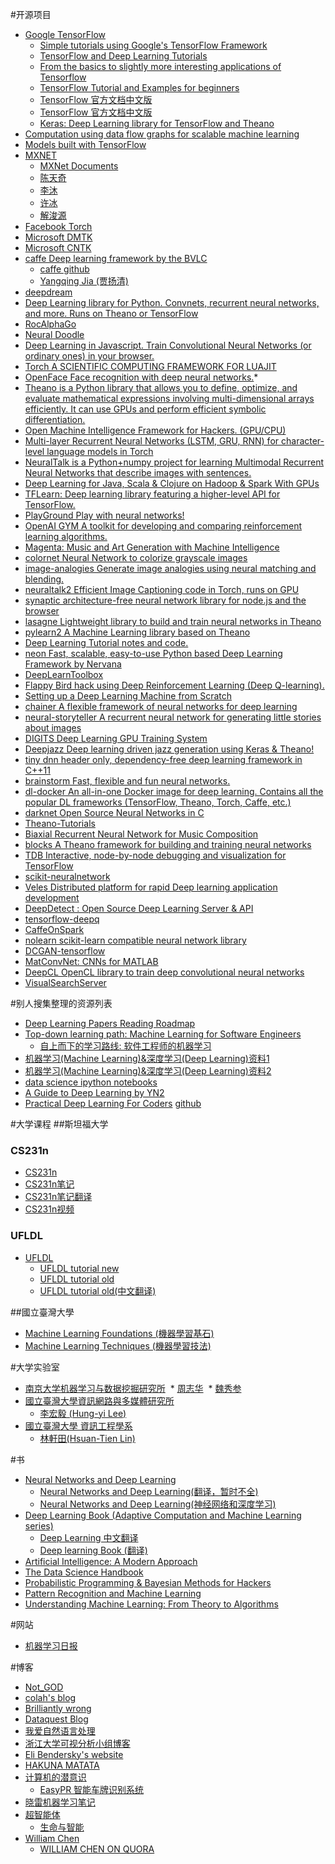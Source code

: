 #开源项目

* [Google TensorFlow](https://www.tensorflow.org/)
  * [Simple tutorials using Google's TensorFlow Framework](https://github.com/nlintz/TensorFlow-Tutorials)
  * [TensorFlow and Deep Learning Tutorials](https://github.com/wagamamaz/tensorflow-tutorial)
  * [From the basics to slightly more interesting applications of Tensorflow](https://github.com/pkmital/tensorflow_tutorials)
  * [TensorFlow Tutorial and Examples for beginners](https://github.com/aymericdamien/TensorFlow-Examples)
  * [TensorFlow 官方文档中文版](http://wiki.jikexueyuan.com/project/tensorflow-zh/)
  * [TensorFlow 官方文档中文版](https://github.com/jikexueyuanwiki/tensorflow-zh)
  * [Keras: Deep Learning library for TensorFlow and Theano](https://github.com/fchollet/keras)
* [Computation using data flow graphs for scalable machine learning](https://github.com/tensorflow/tensorflow)
* [Models built with TensorFlow](https://github.com/tensorflow/models)
* [MXNET](https://github.com/dmlc/mxnet)
  * [MXNet Documents](http://mxnet.io/)
  * [陈天奇](http://homes.cs.washington.edu/~tqchen/)
  * [李沐](http://www.cs.cmu.edu/~muli/)
  * [许冰](http://binghsu.com/)
  * [解浚源](http://homes.cs.washington.edu/~jxie/)
* [Facebook Torch](http://torch.ch/)
* [Microsoft DMTK](http://www.dmtk.io/)
* [Microsoft CNTK](https://github.com/Microsoft/CNTK)
* [caffe Deep learning framework by the BVLC](http://caffe.berkeleyvision.org/)
  * [caffe github](https://github.com/BVLC/caffe)
  * [Yangqing Jia (贾扬清)](http://daggerfs.com/)
* [deepdream](https://github.com/google/deepdream)
* [Deep Learning library for Python. Convnets, recurrent neural networks, and more. Runs on Theano or TensorFlow](https://keras.io/)
* [RocAlphaGo](https://github.com/Rochester-NRT/RocAlphaGo)
* [Neural Doodle](https://github.com/alexjc/neural-doodle)
* [Deep Learning in Javascript. Train Convolutional Neural Networks (or ordinary ones) in your browser.](https://github.com/karpathy/convnetjs)
* [Torch A SCIENTIFIC COMPUTING FRAMEWORK FOR LUAJIT](http://torch.ch/)
* [OpenFace Face recognition with deep neural networks.](https://github.com/cmusatyalab/openface)*
* [Theano is a Python library that allows you to define, optimize, and evaluate mathematical expressions involving multi-dimensional arrays efficiently. It can use GPUs and perform efficient symbolic differentiation. ](https://github.com/Theano/Theano)
* [Open Machine Intelligence Framework for Hackers. (GPU/CPU) ](https://github.com/autumnai/leaf)
* [Multi-layer Recurrent Neural Networks (LSTM, GRU, RNN) for character-level language models in Torch](https://github.com/karpathy/char-rnn)
* [NeuralTalk is a Python+numpy project for learning Multimodal Recurrent Neural Networks that describe images with sentences.](https://github.com/karpathy/neuraltalk)
* [Deep Learning for Java, Scala & Clojure on Hadoop & Spark With GPUs ](https://deeplearning4j.org/)
* [TFLearn: Deep learning library featuring a higher-level API for TensorFlow.](https://github.com/tflearn/tflearn)
* [PlayGround Play with neural networks! ](https://github.com/tensorflow/playground)
* [OpenAI GYM A toolkit for developing and comparing reinforcement learning algorithms.](https://github.com/openai/gym)
* [Magenta: Music and Art Generation with Machine Intelligence](https://github.com/tensorflow/magenta)
* [colornet Neural Network to colorize grayscale images](https://github.com/pavelgonchar/colornet)
* [image-analogies Generate image analogies using neural matching and blending.](https://github.com/awentzonline/image-analogies)
* [neuraltalk2 Efficient Image Captioning code in Torch, runs on GPU](https://github.com/karpathy/neuraltalk2)
* [synaptic architecture-free neural network library for node.js and the browser](https://github.com/cazala/synaptic)
* [lasagne Lightweight library to build and train neural networks in Theano](https://github.com/Lasagne/Lasagne)
* [pylearn2 A Machine Learning library based on Theano](https://github.com/lisa-lab/pylearn2)
* [Deep Learning Tutorial notes and code.](http://deeplearning.net/tutorial/)
* [neon Fast, scalable, easy-to-use Python based Deep Learning Framework by Nervana](https://github.com/NervanaSystems/neon)
* [DeepLearnToolbox](https://github.com/rasmusbergpalm/DeepLearnToolbox)
* [Flappy Bird hack using Deep Reinforcement Learning (Deep Q-learning).](https://github.com/yenchenlin/DeepLearningFlappyBird)
* [Setting up a Deep Learning Machine from Scratch](https://github.com/saiprashanths/dl-setup)
* [chainer A flexible framework of neural networks for deep learning](https://github.com/pfnet/chainer)
* [neural-storyteller A recurrent neural network for generating little stories about images](https://github.com/ryankiros/neural-storyteller)
* [DIGITS Deep Learning GPU Training System](https://github.com/NVIDIA/DIGITS)
* [Deepjazz Deep learning driven jazz generation using Keras & Theano! ](https://github.com/jisungk/deepjazz)
* [tiny dnn header only, dependency-free deep learning framework in C++11](https://github.com/tiny-dnn/tiny-dnn)
* [brainstorm Fast, flexible and fun neural networks.](https://github.com/IDSIA/brainstorm)
* [dl-docker An all-in-one Docker image for deep learning. Contains all the popular DL frameworks (TensorFlow, Theano, Torch, Caffe, etc.)](https://github.com/saiprashanths/dl-docker)
* [darknet Open Source Neural Networks in C](http://pjreddie.com/darknet/)
* [Theano-Tutorials](https://github.com/Newmu/Theano-Tutorials)
* [Biaxial Recurrent Neural Network for Music Composition](https://github.com/hexahedria/biaxial-rnn-music-composition)
* [blocks A Theano framework for building and training neural networks](https://github.com/mila-udem/blocks)
* [TDB Interactive, node-by-node debugging and visualization for TensorFlow](https://github.com/ericjang/tdb)
* [scikit-neuralnetwork](https://github.com/aigamedev/scikit-neuralnetwork)
* [Veles Distributed platform for rapid Deep learning application development](https://github.com/samsung/veles)
* [DeepDetect : Open Source Deep Learning Server & API](https://github.com/beniz/deepdetect)
* [tensorflow-deepq](https://github.com/nivwusquorum/tensorflow-deepq)
* [CaffeOnSpark](https://github.com/yahoo/CaffeOnSpark)
* [nolearn scikit-learn compatible neural network library](https://github.com/dnouri/nolearn)
* [DCGAN-tensorflow](https://github.com/carpedm20/DCGAN-tensorflow)
* [MatConvNet: CNNs for MATLAB](https://github.com/vlfeat/matconvnet)
* [DeepCL OpenCL library to train deep convolutional neural networks](https://github.com/hughperkins/DeepCL)
* [VisualSearchServer](https://github.com/AKSHAYUBHAT/VisualSearchServer)

#别人搜集整理的资源列表

* [Deep Learning Papers Reading Roadmap](https://github.com/songrotek/Deep-Learning-Papers-Reading-Roadmap)
* [Top-down learning path: Machine Learning for Software Engineers](https://github.com/ZuzooVn/machine-learning-for-software-engineers)
  * [自上而下的学习路线: 软件工程师的机器学习](https://github.com/ZuzooVn/machine-learning-for-software-engineers/blob/master/README-zh-CN.md)
* [机器学习(Machine Learning)&深度学习(Deep Learning)资料1](https://github.com/ty4z2008/Qix/blob/master/dl.md)
* [机器学习(Machine Learning)&深度学习(Deep Learning)资料2](https://github.com/ty4z2008/Qix/blob/master/dl2.md)
* [data science ipython notebooks](https://github.com/donnemartin/data-science-ipython-notebooks)
* [A Guide to Deep Learning by YN2](http://yerevann.com/a-guide-to-deep-learning/)
* [Practical Deep Learning For Coders](http://course.fast.ai/)
  [github](https://github.com/fastai/courses)

#大学课程
##斯坦福大学
### CS231n
* [CS231n](http://cs231n.stanford.edu/)
* [CS231n笔记](http://cs231n.github.io/)
* [CS231n笔记翻译](https://zhuanlan.zhihu.com/p/21930884?refer=intelligentunit)
* [CS231n视频](https://www.youtube.com/playlist?list=PLkt2uSq6rBVctENoVBg1TpCC7OQi31AlC)

### UFLDL
* [UFLDL](http://ufldl.stanford.edu/)
  * [UFLDL tutorial new](http://deeplearning.stanford.edu/tutorial)
  * [UFLDL tutorial old](http://deeplearning.stanford.edu/wiki/index.php/UFLDL_Tutorial)
  * [UFLDL tutorial old(中文翻译)](http://deeplearning.stanford.edu/wiki/index.php/UFLDL%E6%95%99%E7%A8%8B)

##國立臺灣大學
* [Machine Learning Foundations (機器學習基石)](https://www.youtube.com/playlist?list=PLXVfgk9fNX2I7tB6oIINGBmW50rrmFTqf)
* [Machine Learning Techniques (機器學習技法)](https://www.youtube.com/playlist?list=PLXVfgk9fNX2IQOYPmqjqWsNUFl2kpk1U2)

#大学实验室
* [南京大学机器学习与数据挖掘研究所](http://lamda.nju.edu.cn/)
  * [周志华](http://cs.nju.edu.cn/zhouzh/)
  * [魏秀参](http://lamda.nju.edu.cn/weixs/)
* [國立臺灣大學資訊網路與多媒體研究所](http://www.inm.ntu.edu.tw/)
  * [李宏毅 (Hung-yi Lee)](http://speech.ee.ntu.edu.tw/~tlkagk/)
* [國立臺灣大學 資訊工程學系](https://www.csie.ntu.edu.tw/)
  * [林軒田(Hsuan-Tien Lin)](http://www.csie.ntu.edu.tw/~htlin/)
  

#书

* [Neural Networks and Deep Learning](http://neuralnetworksanddeeplearning.com/)
  * [Neural Networks and Deep Learning(翻译，暂时不全)](https://www.gitbook.com/book/tigerneil/neural-networks-and-deep-learning-zh/details)
  * [Neural Networks and Deep Learning(神经⽹络和深度学习)](https://github.com/zhanggyb/nndl)
* [Deep Learning Book (Adaptive Computation and Machine Learning series)](http://www.deeplearningbook.org/)
  * [Deep Learning 中文翻译](https://github.com/exacity/deeplearningbook-chinese)
  * [Deep learning Book (翻译)](https://github.com/tigerneil/dlbook-zh-cn)
* [Artificial Intelligence: A Modern Approach](http://aima.cs.berkeley.edu/)
* [The Data Science Handbook](http://www.thedatasciencehandbook.com/)
* [Probabilistic Programming & Bayesian Methods for Hackers](http://camdavidsonpilon.github.io/Probabilistic-Programming-and-Bayesian-Methods-for-Hackers/)
* [Pattern Recognition and Machine Learning](https://www.microsoft.com/en-us/research/people/cmbishop/)
* [Understanding Machine Learning: From Theory to Algorithms](http://www.cs.huji.ac.il/~shais/UnderstandingMachineLearning/copy.html)

#网站

* [机器学习日报](http://ml.memect.com/)

#博客
* [Not_GOD](http://www.jianshu.com/users/696dc6c6f01c)
* [colah's blog](http://colah.github.io/)
* [Brilliantly wrong](http://arogozhnikov.github.io/)
* [Dataquest Blog](http://www.dataquest.io/blog/)
* [我爱自然语言处理](http://www.52nlp.cn/)
* [浙江大学可视分析小组博客](http://www.cad.zju.edu.cn/home/vagblog/)
* [Eli Bendersky's website](http://eli.thegreenplace.net/)
* [HAKUNA MATATA](http://lan2720.github.io/)
* [计算机的潜意识](http://www.cnblogs.com/subconscious/)
  * [EasyPR 智能车牌识别系统](https://github.com/liuruoze/EasyPR)
* [晓雷机器学习笔记](https://zhuanlan.zhihu.com/xiaoleimlnote)
* [超智能体](http://gxiiukk.wixsite.com/super)
  * [生命与智能](https://www.gitbook.com/book/yjango/superorganism/details)
* [William Chen](http://www.wzchen.com/)
  * [WILLIAM CHEN ON QUORA](https://www.quora.com/profile/William-Chen-6)



